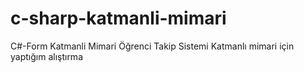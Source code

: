 # c-sharp-katmanli-mimari
C#-Form Katmanli Mimari Öğrenci Takip Sistemi 
Katmanlı mimari için yaptığım alıştırma
